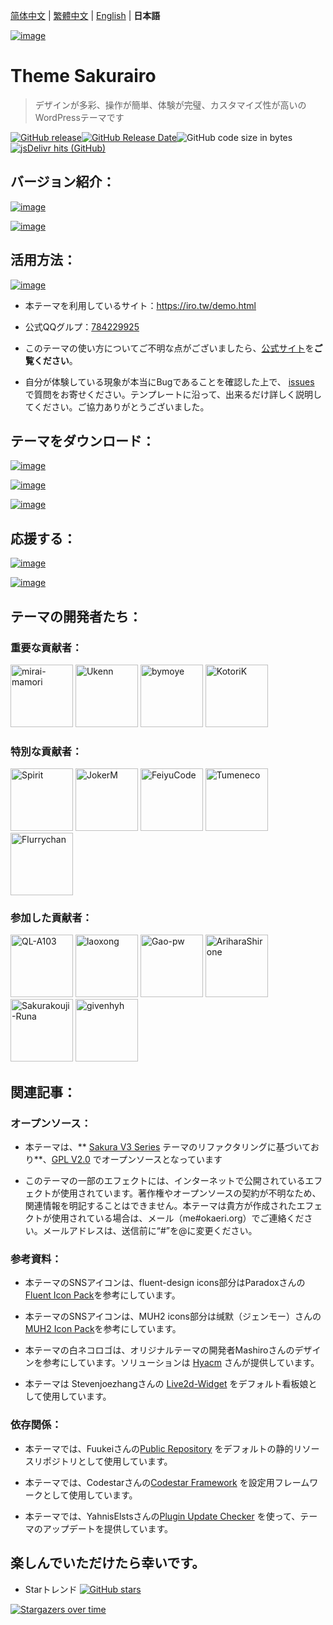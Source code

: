 [简体中文](README.md) | [繁體中文](README_tw.md) | [English](README_en.md) | **日本語**

[![image](https://cdn.jsdelivr.net/gh/Fuukei/Public_Repository@0.8.1/vision/readme/hyouryu/banner.png)](https://github.com/mirai-mamori/Sakurairo)

<h1 align="left">Theme Sakurairo </h1>

> デザインが多彩、操作が簡単、体験が完璧、カスタマイズ性が高いのWordPressテーマです

[![GitHub release](https://img.shields.io/github/v/release/mirai-mamori/Sakurairo.svg?style=for-the-badge&logo=appveyor)](https://github.com/mirai-mamori/Sakurairo/releases/latest)[![GitHub Release Date](https://img.shields.io/github/release-date/mirai-mamori/Sakurairo?style=for-the-badge&logo=appveyor)](https://github.com/mirai-mamori/Sakurairo/releases)![GitHub code size in bytes](https://img.shields.io/github/languages/code-size/mirai-mamori/Sakurairo?style=for-the-badge&logo=appveyor)[![jsDelivr hits (GitHub)](https://img.shields.io/jsdelivr/gh/hm/Fuukei/Public_Repository?color=red&logo=jsdelivr&logoColor=red&style=for-the-badge)](https://www.jsdelivr.com/package/gh/mirai-mamori/sakurairo)


## バージョン紹介：

[![image](https://cdn.jsdelivr.net/gh/Fuukei/Public_Repository@0.8.1/vision/readme/hyouryu/whatsnew.png)](https://iro.tw/)

[![image](https://cdn.jsdelivr.net/gh/Fuukei/Public_Repository@0.8.1/vision/readme/hyouryu/function.png)](https://iro.tw/)

## 活用方法：

[![image](https://cdn.jsdelivr.net/gh/Fuukei/Public_Repository@0.8.1/vision/readme/hyouryu/irotw.png)](https://iro.tw/)

- 本テーマを利用しているサイト：https://iro.tw/demo.html

- 公式QQグルプ：[784229925](https://jq.qq.com/?_wv=1027&k=U5UJjRik)

- このテーマの使い方についてご不明な点がございましたら、[公式サイト](https://iro.tw/)を**ご覧ください**。 

- 自分が体験している現象が本当にBugであることを確認した上で、 [issues](https://github.com/mirai-mamori/Sakurairo/issues/new/choose) で質問をお寄せください。テンプレートに沿って、出来るだけ詳しく説明してください。ご協力ありがとうございました。

## テーマをダウンロード：

[![image](https://cdn.jsdelivr.net/gh/Fuukei/Public_Repository@0.8.1/vision/readme/hyouryu/dl.png)](https://iro.tw/)

[![image](https://cdn.jsdelivr.net/gh/Fuukei/Public_Repository@0.8.1/vision/readme/hyouryu/github.png)](https://github.com/mirai-mamori/Sakurairo/releases/latest)

[![image](https://cdn.jsdelivr.net/gh/Fuukei/Public_Repository@0.8.1/vision/readme/hyouryu/gitee.png)](https://gitee.com/mirai-mamori/Sakurairo)

## 応援する：

[![image](https://cdn.jsdelivr.net/gh/Fuukei/Public_Repository@0.8.1/vision/readme/hyouryu/star.png)](https://github.com/mirai-mamori/Sakurairo)

[![image](https://cdn.jsdelivr.net/gh/Fuukei/Public_Repository@0.8.1/vision/readme/hyouryu/sponsor.png)](https://afdian.net/@mamori)

## テーマの開発者たち：

### 重要な貢献者：

<a href="https://github.com/mirai-mamori"><img src="https://avatars3.githubusercontent.com/u/61381142?s=400" alt="mirai-mamori" width="100"></a>  <a href="https://github.com/Ukenn2112"><img src="https://avatars3.githubusercontent.com/u/60847880?s=400" alt="Ukenn" width="100"></a>  <a href="https://github.com/bymoye"><img src="https://avatars2.githubusercontent.com/u/27877470?s=400" alt="bymoye" width="100"></a> <a href="https://github.com/KotoriK"><img src="https://avatars.githubusercontent.com/u/52659125?s=400" alt="KotoriK" width="100"></a>

### 特別な貢献者：

<a href="https://github.com/spirit1431007"><img src="https://avatars1.githubusercontent.com/u/29689177?s=400" alt="Spirit" width="100"></a>  <a href="https://jokerm.com/"><img src="https://cdn.jokerm.com/?/imgcdn/logo.png" alt="JokerM" width="100"></a>  <a href="https://github.com/FeiyuCode"><img src="https://avatars0.githubusercontent.com/u/46924793?s=400" alt="FeiyuCode" width="100"></a>  <a href="https://github.com/tumeneco"><img src="https://avatars0.githubusercontent.com/u/68286041?s=400" alt="Tumeneco" width="100"></a>  <a href="https://github.com/flurrychan "><img src="https://cdn.jsdelivr.net/gh/flurrychan/CDN/tx.jpg" alt="Flurrychan" width="100"></a>

### 参加した貢献者：

<a href="https://github.com/QL-A103"><img src="https://avatars.githubusercontent.com/u/57120572?v=4" alt="QL-A103" width="100"></a>  <a href="https://github.com/laoxong"><img src="https://avatars.githubusercontent.com/u/31268830?v=4" alt="laoxong" width="100"></a>  <a href="https://github.com/Gao-pw"><img src="https://avatars.githubusercontent.com/u/48815350?v=4" alt="Gao-pw" width="100"></a>  <a href="https://github.com/AriharaShirone"><img src="https://avatars.githubusercontent.com/u/30365341?v=4" alt="AriharaShirone" width="100"></a>  <a href="https://github.com/Sakurakouji-Runa"><img src="https://avatars2.githubusercontent.com/u/46081776?s=400" alt="Sakurakouji-Runa" width="100"></a>  <a href="https://github.com/givenhyh"><img src="https://avatars3.githubusercontent.com/u/37971883?s=400" alt="givenhyh" width="100"></a>

## 関連記事：

### オープンソース：

- 本テーマは、** [Sakura V3 Series](https://github.com/mashirozx/sakura/tree/3.x) テーマのリファクタリングに基づいており**、[GPL V2.0](https://github.com/mirai-mamori/Sakurairo/blob/master/LICENSE) でオープンソースとなっています

- このテーマの一部のエフェクトには、インターネットで公開されているエフェクトが使用されています。著作権やオープンソースの契約が不明なため、関連情報を明記することはできません。本テーマは貴方が作成されたエフェクトが使用されている場合は、メール（me#okaeri.org）でご連絡ください。メールアドレスは、送信前に“#”を@に変更ください。

### 参考資料：

- 本テーマのSNSアイコンは、fluent-design icons部分はParadoxさんの[Fluent Icon Pack](https://wwi.lanzous.com/ikyq5kgx0wb)を参考にしています。

- 本テーマのSNSアイコンは、MUH2 icons部分は缄默（ジェンモー）さんの[MUH2 Icon Pack](https://www.coolapk.com/apk/com.muh2.icon)を参考にしています。

- 本テーマの白ネコロゴは、オリジナルテーマの開発者Mashiroさんのデザインを参考にしています。ソリューションは [Hyacm](https://hyacm.com/acai/ui/143/sakura-logo/) さんが提供しています。

- 本テーマは Stevenjoezhangさんの [Live2d-Widget](https://github.com/stevenjoezhang/live2d-widget) をデフォルト看板娘として使用しています。

### 依存関係：

- 本テーマでは、Fuukeiさんの[Public Repository](https://github.com/Fuukei/Public_Repository) をデフォルトの静的リソースリポジトリとして使用しています。

- 本テーマでは、Codestarさんの[Codestar Framework](https://github.com/Codestar/codestar-framework) を設定用フレームワークとして使用しています。

- 本テーマでは、YahnisElstsさんの[Plugin Update Checker](https://github.com/YahnisElsts/plugin-update-checker) を使って、テーマのアップデートを提供しています。

## 楽しんでいただけたら幸いです。

-  Starトレンド  [![GitHub stars](https://img.shields.io/github/stars/mirai-mamori/Sakurairo?logo=github&style=social)](https://github.com/mirai-mamori/Sakurairo/stargazers)

[![Stargazers over time](https://starchart.cc/mirai-mamori/Sakurairo.svg)](https://github.com/mirai-mamori/Sakurairo/stargazers)
